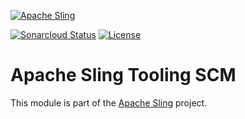 [![Apache Sling](https://sling.apache.org/res/logos/sling.png)](https://sling.apache.org)

&#32;[![Sonarcloud Status](https://sonarcloud.io/api/project_badges/measure?project=apache_sling-tooling-scm&metric=alert_status)](https://sonarcloud.io/dashboard?id=apache_sling-tooling-scm) [![License](https://img.shields.io/badge/License-Apache%202.0-blue.svg)](https://www.apache.org/licenses/LICENSE-2.0)


# Apache Sling Tooling SCM

This module is part of the [Apache Sling](https://sling.apache.org) project.
